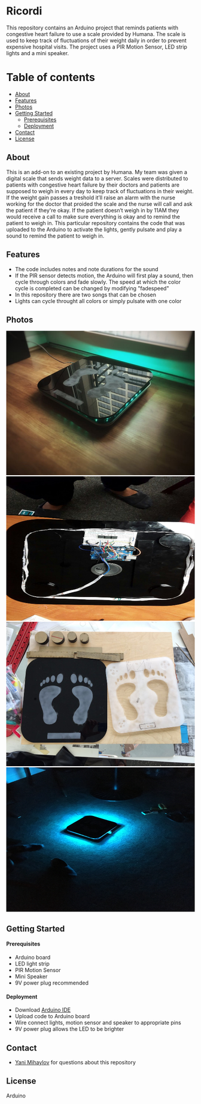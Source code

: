 # Ricordi
This repository contains an Arduino project that reminds patients with congestive heart failure to use a scale provided by Humana. The scale is used to keep track of fluctuations of their weight daily in order to prevent expensive hospital visits. The project uses a PIR Motion Sensor, LED strip lights and a mini speaker.

Table of contents
=================

<!--ts-->
   * [About](#about)
   * [Features](#features)
   * [Photos](#photos)
   * [Getting Started](#getting-started)
      * [Prerequisites](#prerequisites)
      * [Deployment](#deployment)
   * [Contact](#contact)
   * [License](#license)
<!--te-->

## About

This is an add-on to an existing project by Humana. My team was given a digital scale that sends weight data to a server. Scales were distributed to patients with congestive heart failure by their doctors and patients are supposed to weigh in every day to keep track of fluctuations in their weight. If the weight gain passes a treshold it’ll raise an alarm with the nurse working for the doctor that proided the scale and the nurse will call and ask the patient if they're okay. If the patient doesn’t weigh in by 11AM they would receive a call to make sure everything is okay and to remind the patient to weigh in.
This particular repository contains the code that was uploaded to the Arduino to activate the lights, gently pulsate and play a sound to remind the patient to weigh in.


## Features
- The code includes notes and note durations for the sound
- If the PIR sensor detects motion, the Arduino will first play a sound, then cycle through colors and fade slowly. The speed at which the color cycle is completed can be changed by modifying "fadespeed"
- In this repository there are two songs that can be chosen
- Lights can cycle throught all colors or simply pulsate with one color


## Photos
<img src="https://raw.githubusercontent.com/yanimihaylov/Ricordi/master/Photos/IMG_6833.JPG" width="512" height="385" title="Completed"> <img src="https://github.com/yanimihaylov/Ricordi/blob/master/Photos/IMG_6779.JPG?raw=true" width="512" height="385" title="Setup"> <img src="https://github.com/yanimihaylov/Ricordi/blob/master/Photos/IMG_6767.JPG?raw=true" width="512" height="385" title="Design"> <img src="https://github.com/yanimihaylov/Ricordi/blob/master/Photos/IMG_6780.jpg?raw=true" width="512" height="385" title="Lights">



## Getting Started

#### Prerequisites
- Arduino board
- LED light strip
- PIR Motion Sensor
- Mini Speaker
- 9V power plug recommended 

#### Deployment
* Download [Arduino IDE](https://www.arduino.cc/en/Main/Software)
* Upload code to Arduino board
* Wire connect lights, motion sensor and speaker to appropriate pins
* 9V power plug allows the LED to be brighter


## Contact
* [Yani Mihaylov](https://www.linkedin.com/in/yani-mihaylov/) for questions about this repository

## License

Arduino
